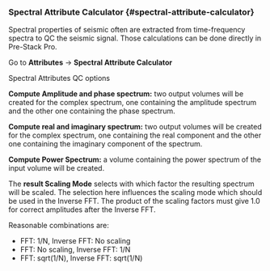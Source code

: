 ### Spectral Attribute Calculator {#spectral-attribute-calculator}

Spectral properties of seismic often are extracted from time-frequency spectra to QC the seismic signal. Those calculations can be done directly in Pre-Stack Pro.

Go to **Attributes** → **Spectral Attribute Calculator**

Spectral Attributes QC options

**Compute Amplitude and phase spectrum:** two output volumes will be created for the complex spectrum, one containing the amplitude spectrum and the other one containing the phase spectrum.

**Compute real and imaginary spectrum:** two output volumes will be created for the complex spectrum, one containing the real component and the other one containing the imaginary component of the spectrum.

**Compute Power Spectrum:** a volume containing the power spectrum of the input volume will be created.

The **result Scaling Mode** selects with which factor the resulting spectrum will be scaled. The selection here influences the scaling mode which should be used in the Inverse FFT. The product of the scaling factors must give 1.0 for correct amplitudes after the Inverse FFT.

Reasonable combinations are:

*   FFT: 1/N, Inverse FFT: No scaling
*   FFT: No scaling, Inverse FFT: 1/N
*   FFT: sqrt(1/N), Inverse FFT: sqrt(1/N)